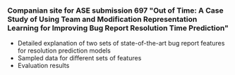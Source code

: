### Companian site for ASE submission 697 "Out of Time: A Case Study of Using Team and Modification Representation Learning for Improving Bug Report Resolution Time Prediction"

- Detailed explanation of two sets of state-of-the-art bug report features for resolution prediction models
- Sampled data for different sets of features 
- Evaluation results 
